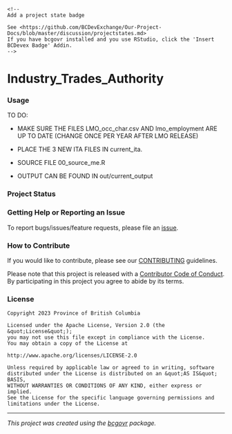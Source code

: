```{=html}
<!-- 
Add a project state badge

See <https://github.com/BCDevExchange/Our-Project-Docs/blob/master/discussion/projectstates.md> 
If you have bcgovr installed and you use RStudio, click the 'Insert BCDevex Badge' Addin.
-->
```
# Industry_Trades_Authority

### Usage

TO DO:

-   MAKE SURE THE FILES LMO_occ_char.csv AND lmo_employment ARE UP TO DATE (CHANGE ONCE PER YEAR AFTER LMO RELEASE)

-   PLACE THE 3 NEW ITA FILES IN current_ita.

-   SOURCE FILE 00_source_me.R

-   OUTPUT CAN BE FOUND IN out/current_output

### Project Status

### Getting Help or Reporting an Issue

To report bugs/issues/feature requests, please file an [issue](https://github.com/bcgov/Industry_Trades_Authority/issues/).

### How to Contribute

If you would like to contribute, please see our [CONTRIBUTING](CONTRIBUTING.md) guidelines.

Please note that this project is released with a [Contributor Code of Conduct](CODE_OF_CONDUCT.md). By participating in this project you agree to abide by its terms.

### License

    Copyright 2023 Province of British Columbia

    Licensed under the Apache License, Version 2.0 (the &quot;License&quot;);
    you may not use this file except in compliance with the License.
    You may obtain a copy of the License at

    http://www.apache.org/licenses/LICENSE-2.0

    Unless required by applicable law or agreed to in writing, software distributed under the License is distributed on an &quot;AS IS&quot; BASIS,
    WITHOUT WARRANTIES OR CONDITIONS OF ANY KIND, either express or implied.
    See the License for the specific language governing permissions and limitations under the License.

------------------------------------------------------------------------

*This project was created using the [bcgovr](https://github.com/bcgov/bcgovr) package.*
